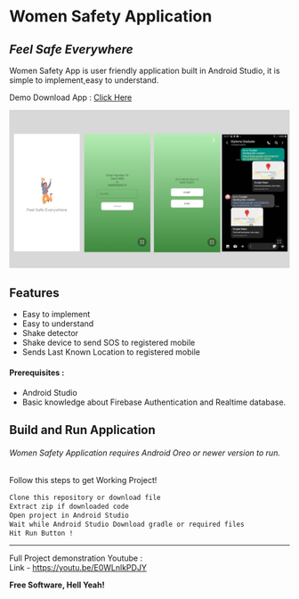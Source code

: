 # Women Safety Application
## _Feel Safe Everywhere_


Women Safety App is user friendly application built in Android Studio,
it is simple to implement,easy to understand.

Demo Download App : [Click Here](https://diplomagraduate.blogspot.com/2021/08/women-safety-applicatino-in-android.html)

[<img src="media/womenSafety.png" />](https://t.me/namanx19)





## Features

- Easy to implement
- Easy to understand
- Shake detector
- Shake device to send SOS to registered mobile
- Sends Last Known Location to registered mobile

#### Prerequisites :
- Android Studio
- Basic knowledge about Firebase Authentication and Realtime database.
## Build and Run Application

###### Women Safety Application requires Android Oreo or newer version to run.
Follow this steps to get Working Project!
```
Clone this repository or download file
Extract zip if downloaded code
Open project in Android Studio
Wait while Android Studio Download gradle or required files
Hit Run Button !
```

------------

Full Project demonstration Youtube :<br>
Link - https://youtu.be/E0WLnlkPDJY

**Free Software, Hell Yeah!**

[//]: # (These are reference links used in the body of this note and get stripped out when the markdown processor does its job. There is no need to format nicely because it shouldn't be seen. Thanks SO - http://stackoverflow.com/questions/4823468/store-comments-in-markdown-syntax)

   
